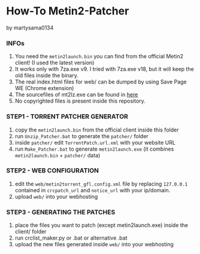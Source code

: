 # How-To Metin2-Patcher
by martysama0134

### INFOs
1. You need the `metin2launch.bin` you can find from the official Metin2 client! (I used the latest version)
1. It works only with 7za.exe v9. I tried with 7za.exe v18, but it will keep the old files inside the binary.
1. The real index.html files for web/ can be dumped by using Save Page WE (Chrome extension)
1. The sourcefiles of mt2lz.exe can be found in [here](https://github.com/martysama0134/mt2lz)
1. No copyrighted files is present inside this repository.

### STEP1 - TORRENT PATCHER GENERATOR
1. copy the `metin2launch.bin` from the official client inside this folder
1. run `Unzip_Patcher.bat` to generate the `patcher/` folder
1. inside `patcher/` edit `TorrentPatch.url.xml` with your website URL
1. run `Make_Patcher.bat` to generate `metin2launch.exe` (it combines `metin2launch.bin` + `patcher/` data)

### STEP2 - WEB CONFIGURATION
1. edit the `web/metin2torrent_gfl.config.xml` file by replacing `127.0.0.1` contained in `crcpatch_url` and `notice_url` with your ip/domain.
1. upload `web/` into your webhosting

### STEP3 - GENERATING THE PATCHES
1. place the files you want to patch (except metin2launch.exe) inside the client/ folder
1. run crclist_maker.py or .bat or alternative .bat
1. upload the new files generated inside `web/` into your webhosting
